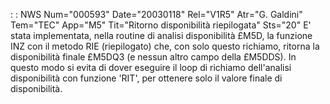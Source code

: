  :  : NWS Num="000593" Date="20030118" Rel="V1R5" Atr="G. Galdini" Tem="TEC" App="M5" Tit="Ritorno disponibilità riepilogata" Sts="20"
E' stata implementata, nella routine di analisi disponibilità £M5D, la funzione INZ con il metodo RIE (riepilogato) che, con solo questo richiamo, ritorna la disponibilità finale £M5DQ3 (e nessun altro campo della £M5DDS).
In questo modo si evita di dover eseguire il loop di richiamo dell'analisi disponibilità con funzione 'RIT', per ottenere solo il valore finale di disponibilità.
